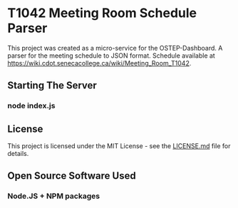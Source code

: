 # T1042 Meeting Room Schedule Parser

This project was created as a micro-service for the OSTEP-Dashboard. A parser for the meeting schedule to JSON format. Schedule available at https://wiki.cdot.senecacollege.ca/wiki/Meeting_Room_T1042. 

## Starting The Server

### node index.js

## License

This project is licensed under the MIT License - see the [LICENSE.md](https://github.com/Seneca-CDOT/ostep-dashboard/blob/dashboard/DB1042/LICENSE.md) file for details.

## Open Source Software Used

### Node.JS + NPM packages


